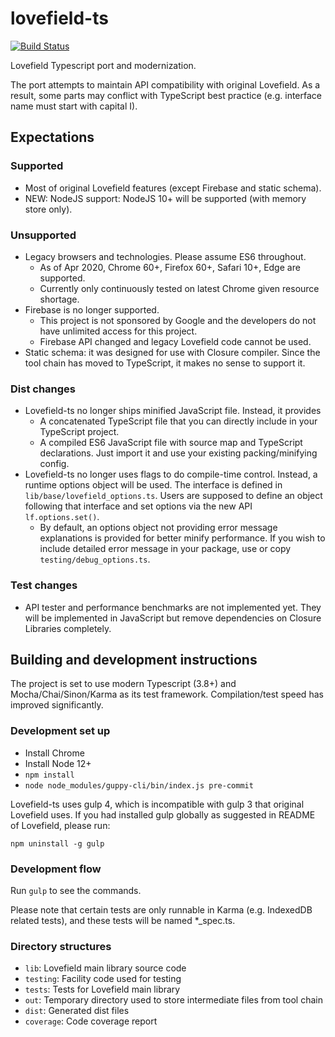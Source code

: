# lovefield-ts
[![Build Status](https://travis-ci.org/arthurhsu/lovefield-ts.svg?branch=master)](
https://travis-ci.org/arthurhsu/lovefield-ts)

Lovefield Typescript port and modernization.

The port attempts to maintain API compatibility with original Lovefield. As a
result, some parts may conflict with TypeScript best practice (e.g. interface
name must start with capital I).

## Expectations

### Supported

* Most of original Lovefield features (except Firebase and static schema).
* NEW: NodeJS support: NodeJS 10+ will be supported (with memory store only).

### Unsupported

* Legacy browsers and technologies. Please assume ES6 throughout.
  * As of Apr 2020, Chrome 60+, Firefox 60+, Safari 10+, Edge are supported.
  * Currently only continuously tested on latest Chrome given resource shortage.
* Firebase is no longer supported.
  * This project is not sponsored by Google and the developers do not have
    unlimited access for this project.
  * Firebase API changed and legacy Lovefield code cannot be used.
* Static schema: it was designed for use with Closure compiler. Since the tool
  chain has moved to TypeScript, it makes no sense to support it.

### Dist changes

* Lovefield-ts no longer ships minified JavaScript file. Instead, it provides
  * A concatenated TypeScript file that you can directly include in your
    TypeScript project.
  * A compiled ES6 JavaScript file with source map and TypeScript declarations.
    Just import it and use your existing packing/minifying config.
* Lovefield-ts no longer uses flags to do compile-time control. Instead, a
  runtime options object will be used. The interface is defined in
  `lib/base/lovefield_options.ts`. Users are supposed to define an object
  following that interface and set options via the new API `lf.options.set()`.
  * By default, an options object not providing error message explanations is
    provided for better minify performance. If you wish to include detailed
    error message in your package, use or copy `testing/debug_options.ts`.

### Test changes

* API tester and performance benchmarks are not implemented yet. They will be
  implemented in JavaScript but remove dependencies on Closure Libraries
  completely.

## Building and development instructions

The project is set to use modern Typescript (3.8+) and Mocha/Chai/Sinon/Karma as
its test framework. Compilation/test speed has improved significantly.

### Development set up

* Install Chrome
* Install Node 12+
* `npm install`
* `node node_modules/guppy-cli/bin/index.js pre-commit`

Lovefield-ts uses gulp 4, which is incompatible with gulp 3 that original
Lovefield uses. If you had installed gulp globally as suggested in README of
Lovefield, please run:

```
npm uninstall -g gulp
```

### Development flow

Run `gulp` to see the commands.

Please note that certain tests are only runnable in Karma (e.g. IndexedDB
related tests), and these tests will be named *_spec.ts.

### Directory structures

* `lib`: Lovefield main library source code
* `testing`: Facility code used for testing
* `tests`: Tests for Lovefield main library
* `out`: Temporary directory used to store intermediate files from tool chain
* `dist`: Generated dist files
* `coverage`: Code coverage report
